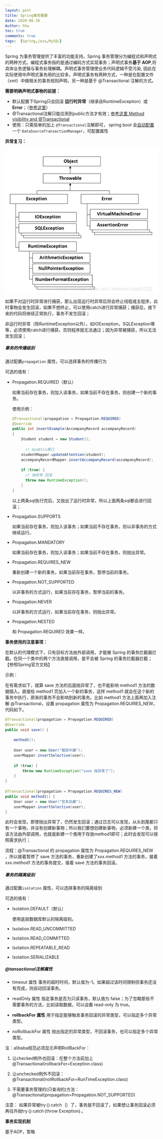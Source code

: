 ```yaml
---
layout: post
title: Spring事务概要
date: 2020-06-30
Author: hhw
toc: true
comments: true
tags:  [Spring,java,MySQL]
---
```


Spring 为事务管理提供了丰富的功能支持。Spring 事务管理分为编程式和声明式的两种方式。编程式事务指的是通过编码方式实现事务；声明式事务**基于 AOP**,将具体业务逻辑与事务处理解耦。声明式事务管理使业务代码逻辑不受污染, 因此在实际使用中声明式事务用的比较多。声明式事务有两种方式，一种是在配置文件（xml）中做相关的事务规则声明，另一种是基于 @Transactional 注解的方式。

**需要明确声明式事物的前提：**

- 默认配置下Spring只会回滚 **运行时异常**（继承自RuntimeException）或 **Error**；（[参考这里](https://docs.spring.io/spring/docs/4.3.13.RELEASE/spring-framework-reference/htmlsingle/#transaction-declarative-rolling-back)）
- @Transactional注解只能应用到public方法才有效；[参考这里 Method visibility and @Transactional](https://docs.spring.io/spring/docs/4.3.13.RELEASE/spring-framework-reference/htmlsingle/#transaction-declarative-annotations)
- 使用：只需简单的加上 `@Transactional`注解即可， spring boot 会[自动配置](https://docs.spring.io/spring-boot/docs/current/reference/htmlsingle/#using-boot-auto-configuration)一个 `DataSourceTransactionManager`，可配置属性

**异常复习：**

![image-20200705143919342](https://raw.githubusercontent.com/SensationG/images/master/note/image-20200705143919342.png)

如果不对运行时异常进行捕获，那么出现运行时异常后将会终止线程或主程序，此时事物会发生回滚，如果不想终止，可以使用catch进行异常捕获；捕获后，接下来的代码将继续正常执行，事务不发生回滚；

非运行时异常（除RuntimeException以外），如IOException，SQLException等等，必须使用catch进行捕获，否则程序就无法通过；因为异常被捕获，所以无法发生回滚；

##### 事务的传播级别

通过配置`propagation` 属性，可以选择事务的传播行为

可选的值有：

- Propagation.REQUIRED（默认）

  如果当前存在事务，则加入该事务，如果当前不存在事务，则创建一个新的事务。

  使用示例：

  ```java
  @Transactional(propagation = Propagation.REQUIRED)
  @Override
  public int insertExample(AccompanyRecord accompanyRecord)
  {
      Student student = new Student();
    
    	// myabtis接口
      studentMapper.updateAttention(student);
      accompanyRecordMapper.insertAccompanyRecord(accompanyRecord);
    
      if (true) {
        // 抛异常 回滚
        throw new RuntimeException();
      }
  }
  ```

  以上两条sql执行完后，又抛出了运行时异常，所以上面两条sql都会进行回滚；

- Propagation.SUPPORTS

  如果当前存在事务，则加入该事务；如果当前不存在事务，则以非事务的方式继续运行。

- Propagation.MANDATORY

  如果当前存在事务，则加入该事务；如果当前不存在事务，则抛出异常。

- Propagation.REQUIRES_NEW

  重新创建一个新的事务，如果当前存在事务，暂停当前的事务。

- Propagation.NOT_SUPPORTED

  以非事务的方式运行，如果当前存在事务，暂停当前的事务。

- Propagation.NEVER

  以非事务的方式运行，如果当前存在事务，则抛出异常。

- Propagation.NESTED

  和 Propagation.REQUIRED 效果一样。

**事务使用的注意事项：**

在默认的代理模式下，只有目标方法由外部调用，才能被 Spring 的事务拦截器拦截。在同一个类中的两个方法直接调用，是不会被 Spring 的事务拦截器拦截；【参照Spring官方文档】

示例：

在有需求如下，就算 save 方法的后面抛异常了，也不能影响 method1 方法的数据插入。直接给 method1 页加入一个新的事务，这样 method1 就会在这个新的事务中执行，原来的事务不会影响到新的事务。比如 method1 方法上面再加入注解 @Transactional，设置 propagation 属性为 Propagation.REQUIRES_NEW，代码如下。

```java
@Transactional(propagation = Propagation.REQUIRED)
@Override
public void save() {

    method1();

    User user = new User("服部半藏");
    userMapper.insertSelective(user);

    if (true) {
        throw new RuntimeException("save 抛异常了");
    }
}

@Transactional(propagation = Propagation.REQUIRES_NEW)
public void method1() {
    User user = new User("宫本武藏");
    userMapper.insertSelective(user);
}
```

此时会发现，即使抛出异常了，仍然发生回滚；通过日志可以发现，从头到尾都只有一个事物，并没有创建新事物；所以我们要想创建新事物，必须新建一个类，将该方法由外部调用，也就是新建一个类用于存放method1即可；此时会发现可以按照需求执行；

流程：@Transactional 的 propagation 属性为 Propagation.REQUIRES_NEW ，所以接着暂停了 save 方法的事务，重新创建了xxx.method1 方法的事务，接着 xxx.method1 方法的事务提交，接着 save 方法的事务回滚。



##### 事务的隔离级别

通过配置`isolation` 属性，可以选择事务的隔离级别

可选的值有：

- Isolation.DEFAULT（默认）

  使用底层数据库默认的隔离级别。

- Isolation.READ_UNCOMMITTED

- Isolation.READ_COMMITTED

- Isolation.REPEATABLE_READ

- Isolation.SERIALIZABLE

##### @tansactional注解属性

- timeout 属性
  事务的超时时间，默认值为-1。如果超过该时间限制但事务还没有完成，则自动回滚事务。

- readOnly 属性
  指定事务是否为只读事务，默认值为 false；为了忽略那些不需要事务的方法，比如读取数据，可以设置 read-only 为 true。

- **rollbackFor 属性**
  用于指定能够触发事务回滚的异常类型，可以指定多个异常类型。

- noRollbackFor 属性
  抛出指定的异常类型，不回滚事务，也可以指定多个异常类型。


注：alibaba规范必须显示声明RollBackFor：

1. 让checked例外也回滚：在整个方法前加上 @Transactional(rollbackFor=Exception.class)

2. 让unchecked例外不回滚： @Transactional(notRollbackFor=RunTimeException.class)

3. 不需要事务管理的(只查询的)方法：@Transactional(propagation=Propagation.NOT_SUPPORTED)

注意： 如果异常被try｛｝catch｛｝了，事务就不回滚了，如果想让事务回滚必须再往外抛try｛｝catch｛throw Exception｝。

**事务实现机制**

基于AOP，暂略
